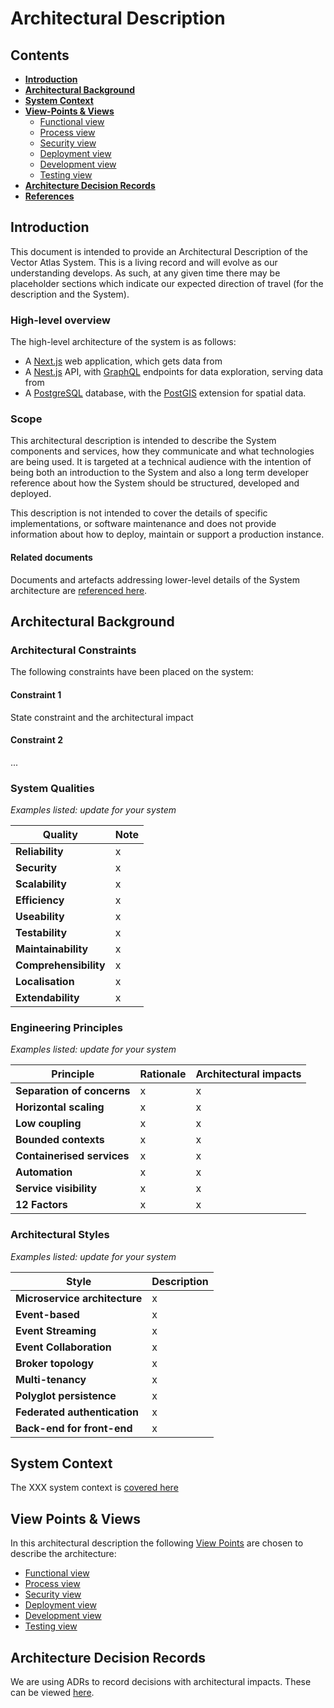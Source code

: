 # Architectural Description

## Contents

* **[Introduction](#introduction)**
* **[Architectural Background](#architectural-background)**
* **[System Context](./02-architecture-context.md)**
* **[View-Points & Views](#view-points--views)**
    * [Functional view](./03-architecture-functional.md)
    * [Process view](./04-architecture-process.md)
    * [Security view](./05-architecture-security.md)
    * [Deployment view](./06-architecture-deployment.md)
    * [Development view](./07-architecture-development.md)
    * [Testing view](./08-architecture-testing.md)
* **[Architecture Decision Records](../decisions)**
* **[References](./09-architecture-references.md)**

## Introduction

This document is intended to provide an Architectural Description of the Vector Atlas System.
This is a living record and will evolve as our understanding develops. As such, at any
given time there may be placeholder sections which indicate our expected direction of
travel (for the description and the System).

### High-level overview

The high-level architecture of the system is as follows:
 - A [Next.js](https://nextjs.org/) web application, which gets data from
 - A [Nest.js](https://nestjs.com/) API, with [GraphQL](https://graphql.org/) endpoints for data exploration, serving data from
 - A [PostgreSQL](https://www.postgresql.org/) database, with the [PostGIS](https://postgis.net/) extension for spatial data.

### Scope

This architectural description is intended to describe the System components and
services, how they communicate and what technologies are being used. It is targeted at a
technical audience with the intention of being both an introduction to the System and
also a long term developer reference about how the System should be structured,
developed and deployed.

This description is not intended to cover the details of specific implementations,
or software maintenance and does not provide information about how to deploy, maintain or
support a production instance.

#### Related documents

Documents and artefacts addressing lower-level details of the System architecture are
[referenced here](./09-architecture-references.md).

## Architectural Background

### Architectural Constraints

The following constraints have been placed on the system:

#### Constraint 1

State constraint and the architectural impact

#### Constraint 2

...

### System Qualities

_Examples listed: update for your system_

| Quality | Note |
|---------|------|
| **Reliability** | x |
| **Security** | x |
| **Scalability** | x |
| **Efficiency** | x |
| **Useability** | x |
| **Testability** | x |
| **Maintainability** | x |
| **Comprehensibility** | x |
| **Localisation** | x |
| **Extendability** | x |

### Engineering Principles

_Examples listed: update for your system_

| Principle | Rationale | Architectural impacts |
|-----------|-----------|-----------------------|
| **Separation of concerns** | x | x |
| **Horizontal scaling** | x | x |
| **Low coupling** | x | x |
| **Bounded contexts** | x | x |
| **Containerised services** | x | x |
| **Automation** | x | x |
| **Service visibility** | x | x |
| **12 Factors** | x | x |

### Architectural Styles

_Examples listed: update for your system_

| Style | Description |
|-------|-------------|
| **Microservice architecture** | x |
| **Event-based** | x |
| **Event Streaming** | x |
| **Event Collaboration** | x |
| **Broker topology** | x |
| **Multi-tenancy** | x |
| **Polyglot persistence** | x |
| **Federated authentication** | x |
| **Back-end for front-end** | x |

## System Context

The XXX system context is [covered here](./02-architecture-context.md)

## View Points & Views

In this architectural description the following
[View Points](https://www.iasaglobal.org/itabok/capability-descriptions/views-and-viewpoints/)
are chosen to describe the architecture:

* [Functional view](./03-architecture-functional.md)
* [Process view](./04-architecture-process.md)
* [Security view](./05-architecture-security.md)
* [Deployment view](./06-architecture-deployment.md)
* [Development view](./07-architecture-development.md)
* [Testing view](./08-architecture-testing.md)

## Architecture Decision Records

We are using ADRs to record decisions with architectural impacts. These can be viewed
[here](../decisions).
